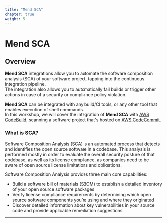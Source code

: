 ```yaml
---
title: "Mend SCA"
chapter: true
weight: 5
---
```


# Mend SCA

## Overview
**Mend SCA** integrations allow you to automate the software composition analysis (SCA) of your software project, tapping into the continuous integration pipeline.  
The integration also allows you to automatically fail builds or trigger other actions in case of a security or compliance policy violation.  

**Mend SCA** can be integrated with any build/CI tools, or any other tool that enables execution of shell commands.  
In this workshop, we will cover the integration of **Mend SCA** with [AWS CodeBuild](https://aws.amazon.com/codebuild/), scanning a software project that's hosted on [AWS CodeCommit](https://aws.amazon.com/codecommit/).

### What is SCA?
Software Composition Analysis (SCA) is an automated process that detects and identifies the open source software in a codebase. This analysis is performed mostly in order to evaluate the overall security posture of that codebase, as well as its license compliance, as companies need to be aware of open source license limitations and obligations.  

Software Composition Analysis provides three main core capabilities:

- Build a software bill of materials (SBOM) to establish a detailed inventory of your open source software packages
- Verify license compliance requirements by determining which open source software components you’re using and where they originated
- Discover detailed information about key vulnerabilities in your source code and provide applicable remediation suggestions

<hr>